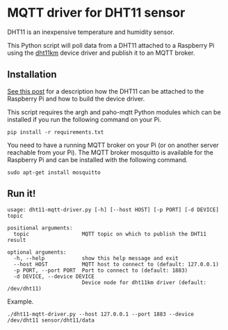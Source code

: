 # MQTT driver for DHT11 sensor

DHT11 is an inexpensive temperature and humidity sensor. 

This Python script will poll data from a DHT11 attached to a Raspberry Pi using the [dht11km](http://www.tortosaforum.com/raspberrypi/dht11driver.htm) device driver and publish it to an MQTT broker. 

## Installation

[See this post](https://www.endian.se/content/?p=127) for a description how the DHT11 can be attached to the Raspberry Pi and how to build the device driver. 

This script requires the argh and paho-mqtt Python modules which can be installed if you run the following command on your Pi.

    pip install -r requirements.txt

You need to have a running MQTT broker on your Pi (or on another server reachable from your Pi). 
The MQTT broker mosquitto is available for the Raspberry Pi and can be installed with the following command. 

    sudo apt-get install mosquitto

## Run it!

    usage: dht11-mqtt-driver.py [-h] [--host HOST] [-p PORT] [-d DEVICE] topic

    positional arguments:
      topic                 MQTT topic on which to publish the DHT11 result

    optional arguments:
      -h, --help            show this help message and exit
      --host HOST           MQTT host to connect to (default: 127.0.0.1)
      -p PORT, --port PORT  Port to connect to (default: 1883)
      -d DEVICE, --device DEVICE
                            Device node for dht11km driver (default: /dev/dht11)


Example.

    ./dht11-mqtt-driver.py --host 127.0.0.1 --port 1883 --device /dev/dht11 sensor/dht11/data

